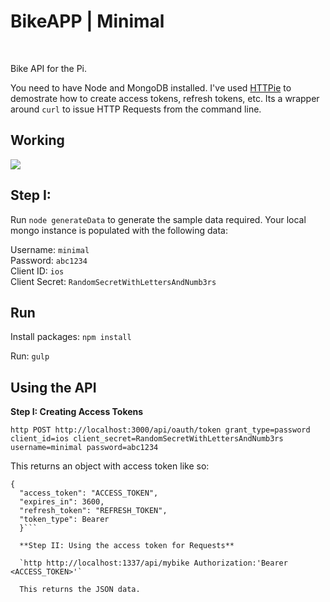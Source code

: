 # BikeAPP | Minimal

<br />

Bike API for the Pi.

You need to have Node and MongoDB installed.
I've used [HTTPie](https://github.com/jakubroztocil/httpie) to demostrate how to create access tokens, refresh tokens, etc. Its a wrapper around `curl` to issue HTTP Requests from the command line.

## Working

<img src="http://i.imgur.com/9Wtv7f4.png" />

## Step I:

Run `node generateData` to generate the sample data required. Your local mongo instance is populated with the following data:

Username: `minimal`
<br />
Password: `abc1234`
<br />
Client ID: `ios`
<br />
Client Secret: `RandomSecretWithLettersAndNumb3rs`



## Run

Install packages: `npm install`

Run: `gulp`

## Using the API


**Step I: Creating Access Tokens**

`http POST http://localhost:3000/api/oauth/token grant_type=password client_id=ios client_secret=RandomSecretWithLettersAndNumb3rs username=minimal password=abc1234
`

This returns an object with access token like so:

```
{
  "access_token": "ACCESS_TOKEN",
  "expires_in": 3600,
  "refresh_token": "REFRESH_TOKEN",
  "token_type": Bearer
  }```

  **Step II: Using the access token for Requests**

  `http http://localhost:1337/api/mybike Authorization:'Bearer <ACCESS_TOKEN>'`

  This returns the JSON data.
